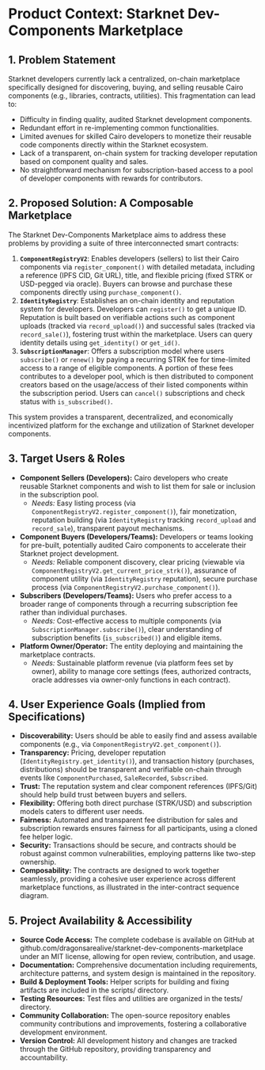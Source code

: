 # Product Context: Starknet Dev-Components Marketplace

## 1. Problem Statement

Starknet developers currently lack a centralized, on-chain marketplace specifically designed for discovering, buying, and selling reusable Cairo components (e.g., libraries, contracts, utilities). This fragmentation can lead to:

*   Difficulty in finding quality, audited Starknet development components.
*   Redundant effort in re-implementing common functionalities.
*   Limited avenues for skilled Cairo developers to monetize their reusable code components directly within the Starknet ecosystem.
*   Lack of a transparent, on-chain system for tracking developer reputation based on component quality and sales.
*   No straightforward mechanism for subscription-based access to a pool of developer components with rewards for contributors.

## 2. Proposed Solution: A Composable Marketplace

The Starknet Dev-Components Marketplace aims to address these problems by providing a suite of three interconnected smart contracts:

1.  **`ComponentRegistryV2`**: Enables developers (sellers) to list their Cairo components via `register_component()` with detailed metadata, including a reference (IPFS CID, Git URL), title, and flexible pricing (fixed STRK or USD-pegged via oracle). Buyers can browse and purchase these components directly using `purchase_component()`.
2.  **`IdentityRegistry`**: Establishes an on-chain identity and reputation system for developers. Developers can `register()` to get a unique ID. Reputation is built based on verifiable actions such as component uploads (tracked via `record_upload()`) and successful sales (tracked via `record_sale()`), fostering trust within the marketplace. Users can query identity details using `get_identity()` or `get_id()`.
3.  **`SubscriptionManager`**: Offers a subscription model where users `subscribe()` or `renew()` by paying a recurring STRK fee for time-limited access to a range of eligible components. A portion of these fees contributes to a developer pool, which is then distributed to component creators based on the usage/access of their listed components within the subscription period. Users can `cancel()` subscriptions and check status with `is_subscribed()`.

This system provides a transparent, decentralized, and economically incentivized platform for the exchange and utilization of Starknet developer components.

## 3. Target Users & Roles

*   **Component Sellers (Developers):** Cairo developers who create reusable Starknet components and wish to list them for sale or inclusion in the subscription pool.
    *   *Needs:* Easy listing process (via `ComponentRegistryV2.register_component()`), fair monetization, reputation building (via `IdentityRegistry` tracking `record_upload` and `record_sale`), transparent payout mechanisms.
*   **Component Buyers (Developers/Teams):** Developers or teams looking for pre-built, potentially audited Cairo components to accelerate their Starknet project development.
    *   *Needs:* Reliable component discovery, clear pricing (viewable via `ComponentRegistryV2.get_current_price_strk()`), assurance of component utility (via `IdentityRegistry` reputation), secure purchase process (via `ComponentRegistryV2.purchase_component()`).
*   **Subscribers (Developers/Teams):** Users who prefer access to a broader range of components through a recurring subscription fee rather than individual purchases.
    *   *Needs:* Cost-effective access to multiple components (via `SubscriptionManager.subscribe()`), clear understanding of subscription benefits (`is_subscribed()`) and eligible items.
*   **Platform Owner/Operator:** The entity deploying and maintaining the marketplace contracts.
    *   *Needs:* Sustainable platform revenue (via platform fees set by owner), ability to manage core settings (fees, authorized contracts, oracle addresses via owner-only functions in each contract).

## 4. User Experience Goals (Implied from Specifications)

*   **Discoverability:** Users should be able to easily find and assess available components (e.g., via `ComponentRegistryV2.get_component()`).
*   **Transparency:** Pricing, developer reputation (`IdentityRegistry.get_identity()`), and transaction history (purchases, distributions) should be transparent and verifiable on-chain through events like `ComponentPurchased`, `SaleRecorded`, `Subscribed`.
*   **Trust:** The reputation system and clear component references (IPFS/Git) should help build trust between buyers and sellers.
*   **Flexibility:** Offering both direct purchase (STRK/USD) and subscription models caters to different user needs.
*   **Fairness:** Automated and transparent fee distribution for sales and subscription rewards ensures fairness for all participants, using a cloned fee helper logic.
*   **Security:** Transactions should be secure, and contracts should be robust against common vulnerabilities, employing patterns like two-step ownership.
*   **Composability:** The contracts are designed to work together seamlessly, providing a cohesive user experience across different marketplace functions, as illustrated in the inter-contract sequence diagram. 

## 5. Project Availability & Accessibility

*   **Source Code Access:** The complete codebase is available on GitHub at github.com/dragonsarealive/starknet-dev-components-marketplace under an MIT license, allowing for open review, contribution, and usage.
*   **Documentation:** Comprehensive documentation including requirements, architecture patterns, and system design is maintained in the repository.
*   **Build & Deployment Tools:** Helper scripts for building and fixing artifacts are included in the scripts/ directory.
*   **Testing Resources:** Test files and utilities are organized in the tests/ directory.
*   **Community Collaboration:** The open-source repository enables community contributions and improvements, fostering a collaborative development environment.
*   **Version Control:** All development history and changes are tracked through the GitHub repository, providing transparency and accountability. 